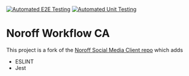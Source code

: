 [![Automated E2E Testing](https://github.com/MandeepKS/social-media-Workflow-CA/actions/workflows/test-e2e.yml/badge.svg)](https://github.com/MandeepKS/social-media-Workflow-CA/actions/workflows/test-e2e.yml)
[![Automated Unit Testing](https://github.com/MandeepKS/social-media-Workflow-CA/actions/workflows/test-unit.yml/badge.svg)](https://github.com/MandeepKS/social-media-Workflow-CA/actions/workflows/test-unit.yml)

# Noroff Workflow CA

This project is a fork of the [Noroff Social Media Client repo](https://github.com/noroffFEU/social-media-client) which adds

- ESLINT
- Jest
